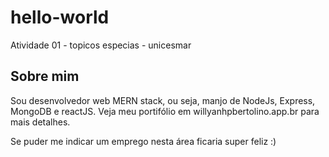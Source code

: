 # hello-world
Atividade 01 - topicos especias - unicesmar


## Sobre mim

Sou desenvolvedor web MERN stack, ou seja, manjo de NodeJs, Express, MongoDB e reactJS. Veja meu portifólio em willyanhpbertolino.app.br para mais detalhes.

Se puder me indicar um emprego nesta área ficaria super feliz :)
